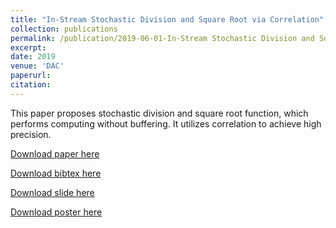 ```yaml
---
title: "In-Stream Stochastic Division and Square Root via Correlation"
collection: publications
permalink: /publication/2019-06-01-In-Stream Stochastic Division and Square Root via Correlation
excerpt:
date: 2019
venue: 'DAC'
paperurl:
citation:
---
```

This paper proposes stochastic division and square root function, which performs computing without buffering. It utilizes correlation to achieve high precision.

[Download paper here](https://diwu1990.github.io/files/dac2019_paper.pdf)

[Download bibtex here](https://diwu1990.github.io/files/dac2019_paper.bib)

[Download slide here](https://diwu1990.github.io/files/dac2019_slide.pdf)

[Download poster here](https://diwu1990.github.io/files/dac2019_poster.pdf)